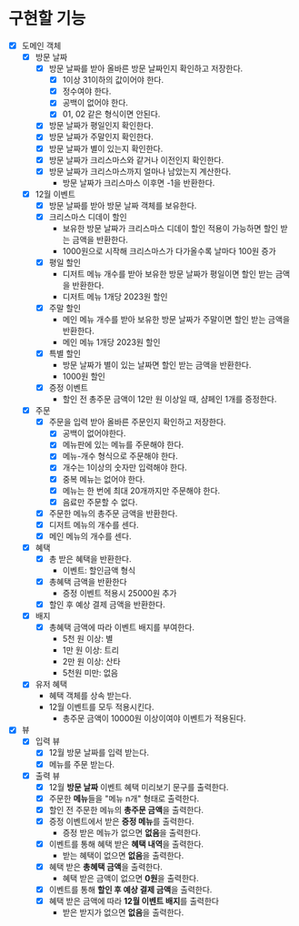 # 구현할 기능
- [x] 도메인 객체
  - [x] 방문 날짜
    - [x] 방문 날짜를 받아 올바른 방문 날짜인지 확인하고 저장한다.
      - [x] 1이상 31이하의 값이어야 한다.
      - [x] 정수여야 한다.
      - [x] 공백이 없어야 한다.
      - [x] 01, 02 같은 형식이면 안된다.
    - [x] 방문 날짜가 평일인지 확인한다.
    - [x] 방문 날짜가 주말인지 확인한다.
    - [x] 방문 날짜가 별이 있는지 확인한다.
    - [x] 방문 날짜가 크리스마스와 같거나 이전인지 확인한다.
    - [x] 방문 날짜가 크리스마스까지 얼마나 남았는지 계산한다. 
      - 방문 날짜가 크리스마스 이후면 -1을 반환한다.
  - [x] 12월 이벤트
    - [x] 방문 날짜를 받아 방문 날짜 객체를 보유한다.
    - [x] 크리스마스 디데이 할인
      - 보유한 방문 날짜가 크리스마스 디데이 할인 적용이 가능하면 할인 받는 금액을 반환한다.
      - 1000원으로 시작해 크리스마스가 다가올수록 날마다 100원 증가
    - [x] 평일 할인
      - 디저트 메뉴 개수를 받아 보유한 방문 날짜가 평일이면 할인 받는 금액을 반환한다. 
      - 디저트 메뉴 1개당 2023원 할인
    - [x] 주말 할인
      - 메인 메뉴 개수를 받아 보유한 방문 날짜가 주말이면 할인 받는 금액을 반환한다.
      - 메인 메뉴 1개당 2023원 할인
    - [x] 특별 할인
      - 방문 날짜가 별이 있는 날짜면 할인 받는 금액을 반환한다.
      - 1000원 할인
    - [x] 증정 이벤트
      - 할인 전 총주문 금액이 12만 원 이상일 때, 샴페인 1개를 증정한다.
  - [x] 주문
    - [x] 주문을 입력 받아 올바른 주문인지 확인하고 저장한다.
      - [x] 공백이 없어야한다.
      - [x] 메뉴판에 있는 메뉴를 주문해야 한다.
      - [x] 메뉴-개수 형식으로 주문해야 한다.
      - [x] 개수는 1이상의 숫자만 입력해야 한다.
      - [x] 중복 메뉴는 없어야 한다.
      - [x] 메뉴는 한 번에 최대 20개까지만 주문해야 한다.
      - [x] 음료만 주문할 수 없다.
    - [x] 주문한 메뉴의 총주문 금액을 반환한다.
    - [x] 디저트 메뉴의 개수를 센다.
    - [x] 메인 메뉴의 개수를 센다.
  - [x] 혜택
    - [x] 총 받은 혜택을 반환한다.
      - 이벤트: 할인금액 형식
    - [x] 총혜택 금액을 반환한다
      - 증정 이벤트 적용시 25000원 추가
    - [x] 할인 후 예상 결제 금액을 반환한다.
  - [x] 배지
    - [x] 총혜택 금액에 따라 이벤트 배지를 부여한다.
      - 5천 원 이상: 별
      - 1만 원 이상: 트리
      - 2만 원 이상: 산타
      - 5천원 미만: 없음
  - [x] 유저 혜택
    - 혜택 객체를 상속 받는다.
    - 12월 이벤트를 모두 적용시킨다.
      - 총주문 금액이 10000원 이상이여야 이벤트가 적용된다.
- [x] 뷰
  - [x] 입력 뷰
    - [x] 12월 방문 날짜를 입력 받는다.
    - [x] 메뉴를 주문 받는다.
  - [x] 출력 뷰
    - [x] 12월 **방문 날짜** 이벤트 혜택 미리보기 문구를 출력한다.
    - [x] 주문한 **메뉴**들을 "메뉴 n개" 형태로 출력한다.
    - [x] 할인 전 주문한 메뉴의 **총주문 금액**을 출력한다.
    - [x] 증정 이벤트에서 받은 **증정 메뉴**를 출력한다.
      - 증정 받은 메뉴가 없으면 **없음**을 출력한다.
    - [x] 이벤트를 통해 혜택 받은 **혜택 내역**을 출력한다.
      - 받는 혜택이 없으면 **없음**을 출력한다.
    - [x] 혜택 받은 **총혜택 금액**을 출력한다.
      - 혜택 받은 금액이 없으면 **0원**을 출력한다.
    - [x] 이벤트를 통해 **할인 후 예상 결제 금액**을 출력한다.
    - [x] 혜택 받은 금액에 따라 **12월 이벤트 배지**를 출력한다
      - 받은 받지가 없으면 **없음**을 출력한다.

